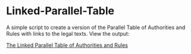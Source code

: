 Linked-Parallel-Table
=====================

A simple script to create a version of the Parallel Table of Authorities and Rules with links to the legal texts.  View the output:

[The Linked Parallel Table of Authorities and Rules](http://cjkinni.com/Linked-Parallel-Table/)
